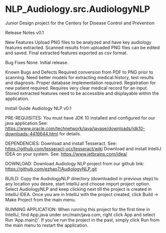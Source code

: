 # NLP_Audiology.src.AudiologyNLP

Junior Design project for the Centers for Disease Control and Prevention

Release Notes v0.1

New Features
Upload PNG files to be analyzed and have key audiology features extracted.
Scanned results from uploaded PNG files can be edited and saved.
Final extracted features exported as csv format. 

Bug Fixes
None. Initial release.

Known Bugs and Defects
Required conversion from PDF to PNG prior to scanning.
Need better models for extracting medical history, test results and diagnosis.
Proper database implementation required.
Registration for new patient required.
Requires very clear medical record for an input.
Stored extracted features need to be accessible and displayable within the application.



Install Guide  Audiology NLP v0.1

PRE-REQUISITES: 
You must have JDK 10 installed and configured for our java application.See: https://www.oracle.com/technetwork/java/javase/downloads/jdk10-downloads-4416644.html for details.

DEPENDENCIES:
Download and install Tesseract. See: https://github.com/tesseract-ocr/tesseract/wiki 
Download and install IntelliJ IDEA on your system. See: https://www.jetbrains.com/idea/  

DOWNLOAD:
Download Audiology NLP project from our github link: https://github.com/ezhao7/AudiologyNLP.git 

BUILD:
Copy the AudiologyNLP directory (downloaded in previous step) to any location you desire, start IntelliJ and choose import project option. Select AudiologyNLP and keep clicking next till the project is created in IntelliJ IDEA. 
Once you are in IntelliJ with the project created, click Build -> Make Project from the main menu.

RUNNING APPLICATION:
When running this project for the first time in IntelliJ, find App.java under src/main/java.com, right click App and select Run ‘App.main()’.
If you’ve run the project in the past, simply click Run from the main menu to restart the application.
                

